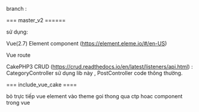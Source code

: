 branch :

=== master_v2 ======

sử dụng:

Vue(2.7)
Element component (https://element.eleme.io/#/en-US)

Vue route

CakePHP3 CRUD (https://crud.readthedocs.io/en/latest/listeners/api.html)
: CategoryController sử dụng lib này , PostController code thông thường.

=== include_vue_cake ====

bỏ trực tiếp vue element vào theme goi thong qua ctp hoac component trong vue

